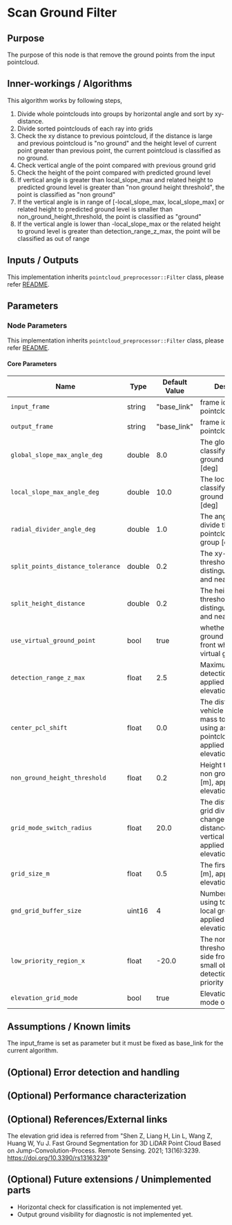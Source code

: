 # Scan Ground Filter

## Purpose

The purpose of this node is that remove the ground points from the input pointcloud.

## Inner-workings / Algorithms

This algorithm works by following steps,

1. Divide whole pointclouds into groups by horizontal angle and sort by xy-distance.
2. Divide sorted pointclouds of each ray into grids
3. Check the xy distance to previous pointcloud, if the distance is large and previous pointcloud is "no ground" and the height level of current point greater than previous point, the current pointcloud is classified as no ground.
4. Check vertical angle of the point compared with previous ground grid
5. Check the height of the point compared with predicted ground level
6. If vertical angle is greater than local_slope_max and related height to predicted ground level is greater than "non ground height threshold", the point is classified as "non ground"
7. If the vertical angle is in range of [-local_slope_max, local_slope_max] or related height to predicted ground level is smaller than non_ground_height_threshold, the point is classified as "ground"
8. If the vertical angle is lower than -local_slope_max or the related height to ground level is greater than detection_range_z_max, the point will be classified as out of range

## Inputs / Outputs

This implementation inherits `pointcloud_preprocessor::Filter` class, please refer [README](../README.md).

## Parameters

### Node Parameters

This implementation inherits `pointcloud_preprocessor::Filter` class, please refer [README](../README.md).

#### Core Parameters

| Name                              | Type   | Default Value | Description                                                                                                                   |
| --------------------------------- | ------ | ------------- | ----------------------------------------------------------------------------------------------------------------------------- |
| `input_frame`                     | string | "base_link"   | frame id of input pointcloud                                                                                                  |
| `output_frame`                    | string | "base_link"   | frame id of output pointcloud                                                                                                 |
| `global_slope_max_angle_deg`      | double | 8.0           | The global angle to classify as the ground or object [deg]                                                                    |
| `local_slope_max_angle_deg`       | double | 10.0          | The local angle to classify as the ground or object [deg]                                                                     |
| `radial_divider_angle_deg`        | double | 1.0           | The angle which divide the whole pointcloud to sliced group [deg]                                                             |
| `split_points_distance_tolerance` | double | 0.2           | The xy-distance threshold to to distinguishing far and near [m]                                                               |
| `split_height_distance`           | double | 0.2           | The height threshold to distinguishing far and near [m]                                                                       |
| `use_virtual_ground_point`        | bool   | true          | whether to use the ground center of front wheels as the virtual ground point.                                                 |
| `detection_range_z_max`           | float  | 2.5           | Maximum height of detection range [m], applied only for elevation_grid_mode                                                   |
| `center_pcl_shift`                | float  | 0.0           | The distance from vehicle center of mass to the point using as center of pointcloud [m], applied only for elevation_grid_mode |
| `non_ground_height_threshold`     | float  | 0.2           | Height threshold of non ground objects [m], applied only for elevation_grid_mode                                              |
| `grid_mode_switch_radius`         | float  | 20.0          | The distance where grid division mode change from by distance to by vertical angle [m], applied only for elevation_grid_mode  |
| `grid_size_m`                     | float  | 0.5           | The first grid size [m], applied only for elevation_grid_mode                                                                 |
| `gnd_grid_buffer_size`            | uint16 | 4             | Number of grids using to estimate local ground slope , applied only for elevation_grid_mode                                   |
| `low_priority_region_x`           | float  | -20.0         | The non-zero x threshold in back side from which small objects detection is low priority [m]                                  |
| `elevation_grid_mode`             | bool   | true          | Elevation grid scan mode option                                                                                               |

## Assumptions / Known limits

The input_frame is set as parameter but it must be fixed as base_link for the current algorithm.

## (Optional) Error detection and handling

## (Optional) Performance characterization

## (Optional) References/External links

The elevation grid idea is referred from "Shen Z, Liang H, Lin L, Wang Z, Huang W, Yu J. Fast Ground Segmentation for 3D LiDAR Point Cloud Based on Jump-Convolution-Process. Remote Sensing. 2021; 13(16):3239. <https://doi.org/10.3390/rs13163239>"

## (Optional) Future extensions / Unimplemented parts

- Horizontal check for classification is not implemented yet.
- Output ground visibility for diagnostic is not implemented yet.
